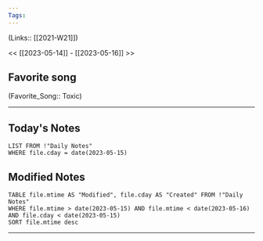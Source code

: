 ```yaml
---
Tags:
---
```

(Links:: [[2021-W21]])

<< [[2023-05-14]] - [[2023-05-16]] >>
## Favorite song
(Favorite_Song:: Toxic)

___
## Today's Notes
```dataview
LIST FROM !"Daily Notes"
WHERE file.cday = date(2023-05-15)
```
## Modified Notes
```dataview
TABLE file.mtime AS "Modified", file.cday AS "Created" FROM !"Daily Notes" 
WHERE file.mtime > date(2023-05-15) AND file.mtime < date(2023-05-16) AND file.cday < date(2023-05-15)
SORT file.mtime desc
```
___
